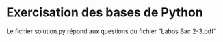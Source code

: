# Exercisation des bases de Python
Le fichier solution.py répond aux questions du fichier "Labos Bac 2-3.pdf"
